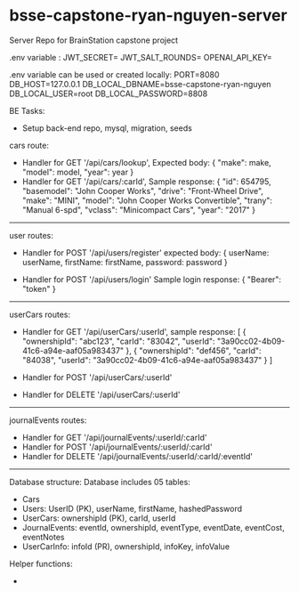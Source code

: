 # bsse-capstone-ryan-nguyen-server

Server Repo for BrainStation capstone project

.env variable <must be created locally>:
JWT_SECRET=<add here>
JWT_SALT_ROUNDS=<add here>
OPENAI_API_KEY=<add here>

.env variable can be used or created locally:
PORT=8080
DB_HOST=127.0.0.1
DB_LOCAL_DBNAME=bsse-capstone-ryan-nguyen
DB_LOCAL_USER=root
DB_LOCAL_PASSWORD=8808

BE Tasks:

- Setup back-end repo, mysql, migration, seeds

cars route:

- Handler for GET '/api/cars/lookup',
  Expected body: {
  "make": make,
  "model": model,
  "year": year
  }
- Handler for GET '/api/cars/:carId',
  Sample response:
  {
  "id": 654795,
  "basemodel": "John Cooper Works",
  "drive": "Front-Wheel Drive",
  "make": "MINI",
  "model": "John Cooper Works Convertible",
  "trany": "Manual 6-spd",
  "vclass": "Minicompact Cars",
  "year": "2017"
  }

---

user routes:

- Handler for POST '/api/users/register'
  expected body: {
  userName: userName,
  firstName: firstName,
  password: password
  }

- Handler for POST '/api/users/login'
  Sample login response:
  {
  "Bearer": "token"
  }

---

userCars routes:

- Handler for GET '/api/userCars/:userId',
  sample response:
  [
  {
  "ownershipId": "abc123",
  "carId": "83042",
  "userId": "3a90cc02-4b09-41c6-a94e-aaf05a983437"
  },
  {
  "ownershipId": "def456",
  "carId": "84038",
  "userId": "3a90cc02-4b09-41c6-a94e-aaf05a983437"
  }
  ]

- Handler for POST '/api/userCars/:userId'

- Handler for DELETE '/api/userCars/:userId'

---

journalEvents routes:

- Handler for GET '/api/journalEvents/:userId/:carId'
- Handler for POST '/api/journalEvents/:userId/:carId'
- Handler for DELETE '/api/journalEvents/:userId/:carId/:eventId'

---

Database structure:
Database includes 05 tables:

- Cars
- Users: UserID (PK), userName, firstName, hashedPassword
- UserCars: ownershipId (PK), carId, userId
- JournalEvents: eventId, ownershipId, eventType, eventDate, eventCost, eventNotes
- UserCarInfo: infoId (PR), ownershipId, infoKey, infoValue

Helper functions:

-
